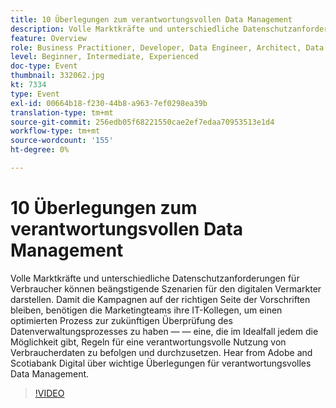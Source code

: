 ```yaml
---
title: 10 Überlegungen zum verantwortungsvollen Data Management
description: Volle Marktkräfte und unterschiedliche Datenschutzanforderungen für Verbraucher können beängstigende Szenarien für den digitalen Vermarkter darstellen. Damit die Kampagnen auf der richtigen Seite der Vorschriften bleiben, benötigen die Marketingteams ihre IT-Kollegen, um einen optimierten Prozess zur zukünftigen Überprüfung des Datenverwaltungsprozesses zu haben — — eine, die im Idealfall jedem die Möglichkeit gibt, Regeln für eine verantwortungsvolle Nutzung von Verbraucherdaten zu befolgen und durchzusetzen. Hear from Adobe and Scotiabank Digital über wichtige Überlegungen für verantwortungsvolles Data Management.
feature: Overview
role: Business Practitioner, Developer, Data Engineer, Architect, Data Architect, Administrator, Leader
level: Beginner, Intermediate, Experienced
doc-type: Event
thumbnail: 332062.jpg
kt: 7334
type: Event
exl-id: 00664b18-f230-44b8-a963-7ef0298ea39b
translation-type: tm+mt
source-git-commit: 256edb05f68221550cae2ef7edaa70953513e1d4
workflow-type: tm+mt
source-wordcount: '155'
ht-degree: 0%

---
```


# 10 Überlegungen zum verantwortungsvollen Data Management

Volle Marktkräfte und unterschiedliche Datenschutzanforderungen für Verbraucher können beängstigende Szenarien für den digitalen Vermarkter darstellen. Damit die Kampagnen auf der richtigen Seite der Vorschriften bleiben, benötigen die Marketingteams ihre IT-Kollegen, um einen optimierten Prozess zur zukünftigen Überprüfung des Datenverwaltungsprozesses zu haben — — eine, die im Idealfall jedem die Möglichkeit gibt, Regeln für eine verantwortungsvolle Nutzung von Verbraucherdaten zu befolgen und durchzusetzen. Hear from Adobe and Scotiabank Digital über wichtige Überlegungen für verantwortungsvolles Data Management.

>[!VIDEO](https://video.tv.adobe.com/v/332062/?quality=12&learn=on)

